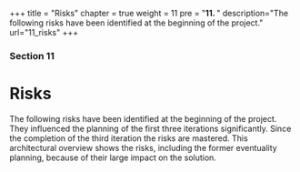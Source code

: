 +++
title = "Risks"
chapter = true
weight = 11
pre = "<b>11. </b>"
description="The following risks have been identified at the beginning of the project."
url="11_risks"
+++

### Section 11

# Risks

The following risks have been identified at the beginning of the project.
They influenced the planning of the first three iterations significantly.
Since the completion of the third iteration the risks are mastered.
This architectural overview shows the risks, including the former eventuality planning, because of their large impact on the solution.
